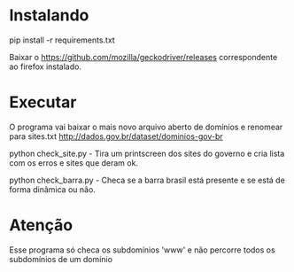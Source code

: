 
# Instalando

pip install -r requirements.txt

Baixar o https://github.com/mozilla/geckodriver/releases correspondente ao firefox instalado.

# Executar

O programa vai baixar o mais novo arquivo aberto de domínios e renomear para sites.txt
http://dados.gov.br/dataset/dominios-gov-br

python check_site.py  - Tira um printscreen dos sites do governo e cria lista com os erros e sites que deram ok.

python check_barra.py - Checa se a barra brasil está presente e se está de forma dinâmica ou não.

# Atenção

Esse programa só checa os subdomínios 'www' e não percorre todos os subdomínios de um domínio
